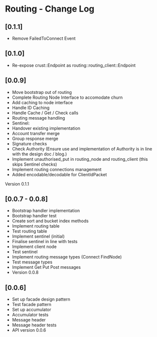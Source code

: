 # Routing - Change Log

## [0.1.1]
- Remove FailedToConnect Event

## [0.1.0]

-  Re-expose crust::Endpoint as routing::routing_client::Endpoint

## [0.0.9]

-  Move bootstrap out of routing
-  Complete Routing Node Interface to accomodate churn
-  Add caching to node interface
-  Handle ID Caching
-  Handle Cache / Get / Check calls
-  Routing message handling
-  Sentinel:
  -  Handover existing implementation
  -  Account transfer merge
  -  Group response merge
  -  Signature checks
-  Check Authority (Ensure use and implementation of Authority is in line with the design doc / blog.)
-  Implement unauthorised_put in routing_node and routing_client (this skips Sentinel checks)
-  Implement routing connections management
-  Added encodable/decodable for ClientIdPacket

Version 0.1.1

## [0.0.7 - 0.0.8]

-  Bootstrap handler implementation
-  Bootstrap handler test
-  Create sort and bucket index methods
-  Implement routing table
-  Test routing table
-  Implement sentinel (initial)
-  Finalise sentinel in line with tests
-  Implement client node
-  Test sentinel
-  Implement routing message types (Connect FindNode)
-  Test message types
-  Implement Get Put Post messages
-  Version 0.0.8

## [0.0.6]

-  Set up facade design pattern
-  Test facade pattern
-  Set up accumulator
-  Accumulator tests
-  Message header
-  Message header tests
-  API version 0.0.6
